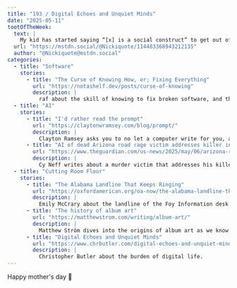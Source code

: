 ```yaml
---
title: "193 / Digital Echoes and Unquiet Minds"
date: "2025-05-11"
tootOfTheWeek:
  text: |
    My kid has started saying “[x] is a social construct” to get out of anything and everything (eg: “wearing socks”), and I’m having a hard time arguing back because they’re usually right.
  url: "https://mstdn.social/@Nickiquote/114483368943212135"
  author: "@Nickiquote@mstdn.social"
categories:
  - title: "Software"
    stories:
      - title: "The Curse of Knowing How, or; Fixing Everything"
        url: "https://notashelf.dev/posts/curse-of-knowing"
        description: |
          raf about the skill of knowing to fix broken software, and the burden that comes with it.
  - title: "AI"
    stories:
      - title: "I'd rather read the prompt"
        url: "https://claytonwramsey.com/blog/prompt/"
        description: |
          Clayton Ramsey asks you to no let a computer write for you, and explains why.
      - title: "AI of dead Arizona road rage victim addresses killer in court"
        url: "https://www.theguardian.com/us-news/2025/may/06/arizona-road-rage-victim-ai-chris-pelkey"
        description: |
          Cy Neff writes about a murder victim that addresses his killer in court, three years after, using AI.
  - title: "Cutting Room Floor"
    stories:
      - title: "The Alabama Landline That Keeps Ringing"
        url: "https://oxfordamerican.org/oa-now/the-alabama-landline-that-keeps-ringing"
        description: |
          Emily McCrary about the landline of the Foy Information desk in the Melton Studen Center at Auburn University, where everyone can call and ask questions, or chat. _Thanks, Eric!_
      - title: "The history of album art"
        url: "https://matthewstrom.com/writing/album-art/"
        description: |
          Matthew Ström dives into the origins of album art as we know it today.
      - title: "Digital Echoes and Unquiet Minds"
        url: "https://www.chrbutler.com/digital-echoes-and-unquiet-minds"
        description: |
          Christopher Butler about the burden of digital life.
---
```


Happy mother's day 💐
